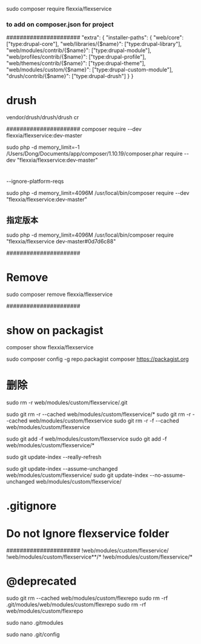 <!--  -->
sudo composer require flexxia/flexservice

### to add on composer.json for project
######################
"extra": {
    "installer-paths": {
        "web/core": ["type:drupal-core"],
        "web/libraries/{$name}": ["type:drupal-library"],
        "web/modules/contrib/{$name}": ["type:drupal-module"],
        "web/profiles/contrib/{$name}": ["type:drupal-profile"],
        "web/themes/contrib/{$name}": ["type:drupal-theme"],
        "web/modules/custom/{$name}": ["type:drupal-custom-module"],
        "drush/contrib/{$name}": ["type:drupal-drush"]
    }
}

# drush
vendor/drush/drush/drush cr

######################
composer require --dev flexxia/flexservice:dev-master

sudo php -d memory_limit=-1 /Users/Dong/Documents/app/composer/1.10.19/composer.phar require --dev "flexxia/flexservice:dev-master"

#
 --ignore-platform-reqs

sudo php -d memory_limit=4096M /usr/local/bin/composer require --dev "flexxia/flexservice:dev-master"

## 指定版本
sudo php -d memory_limit=4096M /usr/local/bin/composer require "flexxia/flexservice dev-master#0d7d6c88"


######################
# Remove
sudo composer remove flexxia/flexservice


######################
# show on packagist
composer show flexxia/flexservice

sudo composer config -g repo.packagist composer https://packagist.org

<!--  -->
# 删除
sudo rm -r web/modules/custom/flexservice/.git

sudo git rm -r --cached web/modules/custom/flexservice/*
sudo git rm -r --cached web/modules/custom/flexservice
sudo git rm -r -f --cached web/modules/custom/flexservice

sudo git add -f web/modules/custom/flexservice
sudo git add -f web/modules/custom/flexservice/*

sudo git update-index --really-refresh

sudo git update-index --assume-unchanged web/modules/custom/flexservice/
sudo git update-index --no-assume-unchanged web/modules/custom/flexservice/


<!--  -->
# .gitignore
# Do not Ignore flexservice folder
######################
!web/modules/custom/flexservice/
!web/modules/custom/flexservice**/*
!web/modules/custom/flexservice/*


<!--  -->
# @deprecated
sudo git rm --cached web/modules/custom/flexrepo
sudo rm -rf .git/modules/web/modules/custom/flexrepo
sudo rm -rf web/modules/custom/flexrepo

sudo nano .gitmodules

sudo nano .git/config
